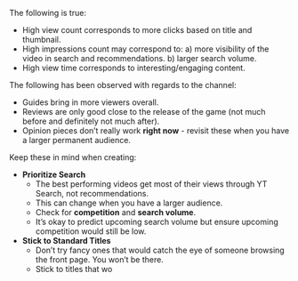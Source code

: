 The following is true:
- High view count corresponds to more clicks based on title and thumbnail.
- High impressions count may correspond to:
	a) more visibility of the video in search and recommendations.
	b) larger search volume.
- High view time corresponds to interesting/engaging content.

The following has been observed with regards to the channel:
- Guides bring in more viewers overall.
- Reviews are only good close to the release of the game (not much before and definitely not much after).
- Opinion pieces don’t really work **right now** - revisit these when you have a larger permanent audience.

Keep these in mind when creating:
- **Prioritize Search** 
	- The best performing videos get most of their views through YT Search, not recommendations.
	- This can change when you have a larger audience.
	- Check for **competition** and **search volume**. 
	- It’s okay to predict upcoming search volume but ensure upcoming competition would still be low.
- **Stick to Standard Titles**
	- Don’t try fancy ones that would catch the eye of someone browsing the front page. You won’t be there.
	- Stick to titles that wo